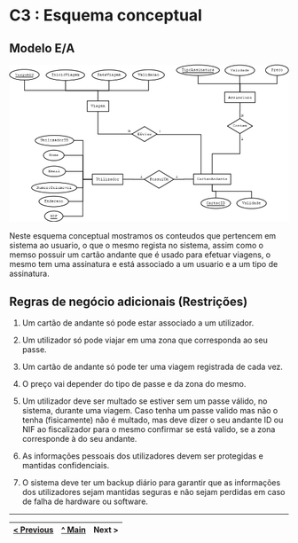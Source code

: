 # C3 : Esquema conceptual
## **Modelo E/A**

 ![Esquema Conceptual](/doc/REI/imagens/Esquema_Conceptual.png)

 Neste esquema conceptual mostramos os conteudos que pertencem em sistema ao usuario, o que o mesmo regista no sistema, assim como o memso possuir um cartão andante que é usado para efetuar viagens, o mesmo tem uma assinatura e está associado a um usuario e a um tipo de assinatura.
 
## **Regras de negócio adicionais (Restrições)**

1. Um cartão de andante só pode estar associado a um utilizador.

2. Um utilizador só pode viajar em uma zona que corresponda ao seu passe.

3. Um cartão de andante só pode ter uma viagem registrada de cada vez.

4. O preço vai depender do tipo de passe e da zona do mesmo.

5. Um utilizador deve ser multado se estiver sem um passe válido, no sistema, durante uma viagem. Caso tenha um passe valido mas não o tenha (fisicamente) não é multado, mas deve dizer o seu andante ID ou NIF ao fiscalizador para o mesmo confirmar se está valido, se a zona corresponde à do seu andante.

6. As informações pessoais dos utilizadores devem ser protegidas e mantidas confidenciais.

7. O sistema deve ter um backup diário para garantir que as informações dos utilizadores sejam mantidas seguras e não sejam perdidas em caso de falha de hardware ou software.


---
   
[< Previous](rei02.md) | [^ Main](https://github.com/a041326/TCM22-SIBD-G01/blob/main/README.md) |  Next >
:--- | :---: | ---: 
